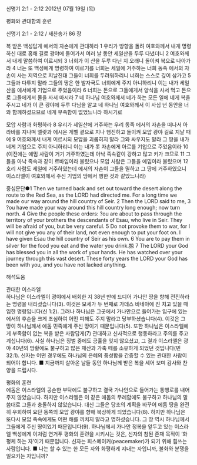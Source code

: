 신명기 2:1 - 2:12 
2012년 07월 19일 (목)

평화와 관대함의 훈련



신명기 2:1 - 2:12 / 새찬송가 86 장


복 받은 백성답게 에서의 자손에게 관대하라
1 우리가 방향을 돌려 여호와께서 내게 명령하신 대로 홍해 길로 광야에 들어가서 여러 날 동안 세일산을 두루 다녔더니 2 여호와께서 내게 말씀하여 이르시되 3 너희가 이 산을 두루 다닌 지 오래니 돌이켜 북으로 나아가라 4 너는 또 백성에게 명령하여 이르기를 너희는 세일에 거주하는 너희 동족 에서의 자손이 사는 지역으로 지날진대 그들이 너희를 두려워하리니 너희는 스스로 깊이 삼가고 5 그들과 다투지 말라 그들의 땅은 한 발자국도 너희에게 주지 아니하리니 이는 내가 세일산을 에서에게 기업으로 주었음이라 6 너희는 돈으로 그들에게서 양식을 사서 먹고 돈으로 그들에게서 물을 사서 마시라 7 네 하나님 여호와께서 네가 하는 모든 일에 네게 복을 주시고 네가 이 큰 광야에 두루 다님을 알고 네 하나님 여호와께서 이 사십 년 동안을 너와 함께하셨으므로 네게 부족함이 없었느니라 하시기로

모압 사람과 화평하라
8 우리가 세일산에 거주하는 우리 동족 에서의 자손을 떠나서 아라바를 지나며 엘랏과 에시온 게벨 곁으로 지나 행진하고 돌이켜 모압 광야 길로 지날 때에 9 여호와께서 내게 이르시되 모압을 괴롭히지 말라 그와 싸우지도 말라 그 땅을 내가 네게 기업으로 주지 아니하리니 이는 내가 롯 자손에게 아르를 기업으로 주었음이라 10 (이전에는 에밈 사람이 거기 거주하였는데 아낙 족속같이 강하고 많고 키가 크므로 11 그들을 아낙 족속과 같이 르바임이라 불렀으나 모압 사람은 그들을 에밈이라 불렀으며 12 호리 사람도 세일에 거주하였는데 에서의 자손이 그들을 멸하고 그 땅에 거주하였으니 이스라엘이 여호와께서 주신 기업의 땅에서 행한 것과 같았느니라)

중심문단●1 Then we turned back and set out toward the desert along the route to the Red Sea, as the LORD had directed me. For a long time we made our way around the hill country of Seir. 2 Then the LORD said to me, 3 ?ou have made your way around this hill country long enough; now turn north. 4 Give the people these orders: ?ou are about to pass through the territory of your brothers the descendants of Esau, who live in Seir. They will be afraid of you, but be very careful. 5 Do not provoke them to war, for I will not give you any of their land, not even enough to put your foot on. I have given Esau the hill country of Seir as his own. 6 You are to pay them in silver for the food you eat and the water you drink.掠 7 The LORD your God has blessed you in all the work of your hands. He has watched over your journey through this vast desert. These forty years the LORD your God has been with you, and you have not lacked anything.

해석도움





관대한 이스라엘  
하나님은 이스라엘이 광야에서 배회한 지 38년 만에 드디어 가나안 땅을 향해 전진하라는 명령을 내리셨습니다(3). 이것은 모세가 두 번째로 가데스 바네아에 진 치고 있을 때 임한 명령입니다(신 1:2). 그러나 하나님은 그곳에서 가나안으로 들어가는 입구에 있는 에서의 후손을 크게 조심하여 어떤 피해도 주지 말라고 당부하셨습니다(4). 이것은 그 땅이 하나님께서 에돔 민족에게 주신 땅이기 때문입니다(5). 또한 하나님은 이스라엘에게 부족함이 없는 복을 받은 사람답게(7) 관대하고 신사적으로 행동하라고 주의를 주고 계십니다(6). 사실 하나님은 징벌 중에도 긍휼을 잊지 않으셨고, 그 결과 이스라엘은 광야 40년의 방황에도 불구하고 많은 재산과 가축 떼를 소유하게 되었던 것입니다(민 32:1). 신자는 어떤 경우에도 하나님의 은혜의 풍성함을 간증할 수 있는 관대한 사람이 되어야 합니다.
■ 지금까지 살아온 날들 동안 하나님께 받은 복을 세어 보며 감사와 찬양을 드립시다.

평화의 훈련  
에돔은 이스라엘의 공손한 부탁에도 불구하고 결국 가나안으로 들어가는 통행로를 내어주지 않았습니다. 하지만 이스라엘은 이 같은 에돔의 무례함에도 불구하고 하나님의 말씀대로 그들과 충돌하지 않았습니다. 대신 그들은 당초의 계획을 바꾸어 에돔 땅을 완전히 우회하여 요단 동쪽의 모압 광야를 향해 북상하게 되었습니다(8). 하지만 하나님은 또다시 모압 족속에게도 어떤 해를 끼치지 말라고 명하셨습니다. 그 땅 역시 하나님께서 그들에게 주신 땅이었기 때문입니다(9). 하나님께서 가나안 정복을 앞두고 있는 이스라엘 백성에게 이처럼 연거푸 평화의 훈련을 시키시는 것은, 신자의 참된 존재 목적이 ‘화평케 하는 자’이기 때문입니다. 신자는 피스메이커(peacemaker)가 되기 위해 힘쓰는 사람입니다.
■ 나는 할 수 있는 한 모든 자와 화평하게 지내는 자입니까, 불화와 분쟁을 일으키는 자입니까?
